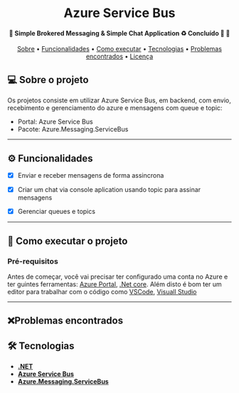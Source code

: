 <h1 align="center">
  Azure Service Bus
</h1>

<h4 align="center">
	🚧  Simple Brokered Messaging & Simple Chat Application ♻️ Concluído 🚀 🚧
</h4>

<p align="center">
 <a href="#-sobre-o-projeto">Sobre</a> •
 <a href="#-funcionalidades">Funcionalidades</a> •
 <a href="#-como-executar-o-projeto">Como executar</a> •
 <a href="#-tecnologias">Tecnologias</a> •
 <a href="#-problemas-encontrados">Problemas encontrados</a> •
 <a href="#user-content--licença">Licença</a>
</p>

## 💻 Sobre o projeto

Os projetos consiste em utilizar Azure Service Bus, em backend, com envio, recebimento e gerenciamento do azure e mensagens com queue e topic:
- Portal: Azure Service Bus
- Pacote: Azure.Messaging.ServiceBus

---

## ⚙️ Funcionalidades
- [X] Enviar e receber mensagens de forma assincrona
- [X] Criar um chat via console aplication usando topic para assinar mensagens
- [X] Gerenciar queues e topics 


---

## 🚀 Como executar o projeto

### Pré-requisitos

Antes de começar, você vai precisar ter configurado uma conta no Azure e ter guintes ferramentas:
[Azure Portal](https://azure.microsoft.com/en-us/), [.Net core](https://dotnet.microsoft.com/en-us/download/dotnet/5.0).
Além disto é bom ter um editor para trabalhar com o código como [VSCode](https://code.visualstudio.com/), [Visuall Studio](https://visualstudio.microsoft.com/pt-br/downloads/)


---

## ❌Problemas encontrados


## 🛠 Tecnologias

- **[.NET](https://dotnet.microsoft.com/en-us/)**
- **[Azure Service Bus](https://azure.microsoft.com/en-us/services/service-bus)**
- **[Azure.Messaging.ServiceBus](https://www.nuget.org/packages/Azure.Messaging.ServiceBus/)**







